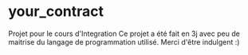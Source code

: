 # your_contract
Projet pour le cours d'Integration
Ce projet  a été fait en 3j avec peu de maitrise du langage de programmation utilisé.
Merci d'être indulgent :)
